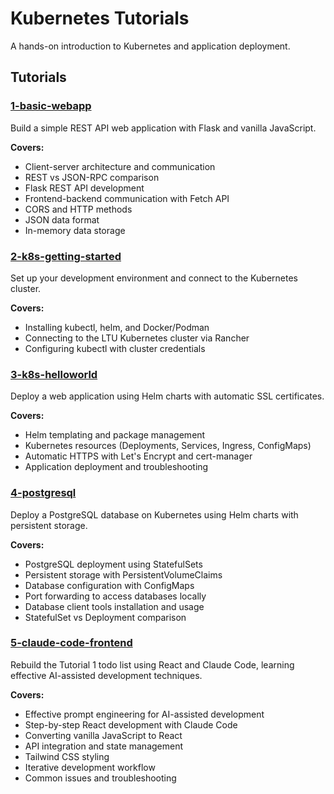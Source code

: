 # Kubernetes Tutorials
A hands-on introduction to Kubernetes and application deployment.

## Tutorials
### [1-basic-webapp](./1-basic-webapp/)
Build a simple REST API web application with Flask and vanilla JavaScript.

**Covers:**
- Client-server architecture and communication
- REST vs JSON-RPC comparison
- Flask REST API development
- Frontend-backend communication with Fetch API
- CORS and HTTP methods
- JSON data format
- In-memory data storage

### [2-k8s-getting-started](./2-k8s-getting-started/)
Set up your development environment and connect to the Kubernetes cluster.

**Covers:**
- Installing kubectl, helm, and Docker/Podman
- Connecting to the LTU Kubernetes cluster via Rancher
- Configuring kubectl with cluster credentials

### [3-k8s-helloworld](./3-k8s-helloworld/)
Deploy a web application using Helm charts with automatic SSL certificates.

**Covers:**
- Helm templating and package management
- Kubernetes resources (Deployments, Services, Ingress, ConfigMaps)
- Automatic HTTPS with Let's Encrypt and cert-manager
- Application deployment and troubleshooting

### [4-postgresql](./4-postgresql/)
Deploy a PostgreSQL database on Kubernetes using Helm charts with persistent storage.

**Covers:**
- PostgreSQL deployment using StatefulSets
- Persistent storage with PersistentVolumeClaims
- Database configuration with ConfigMaps
- Port forwarding to access databases locally
- Database client tools installation and usage
- StatefulSet vs Deployment comparison

### [5-claude-code-frontend](./5-claude-code-frontend/)
Rebuild the Tutorial 1 todo list using React and Claude Code, learning effective AI-assisted development techniques.

**Covers:**
- Effective prompt engineering for AI-assisted development
- Step-by-step React development with Claude Code
- Converting vanilla JavaScript to React
- API integration and state management
- Tailwind CSS styling
- Iterative development workflow
- Common issues and troubleshooting
